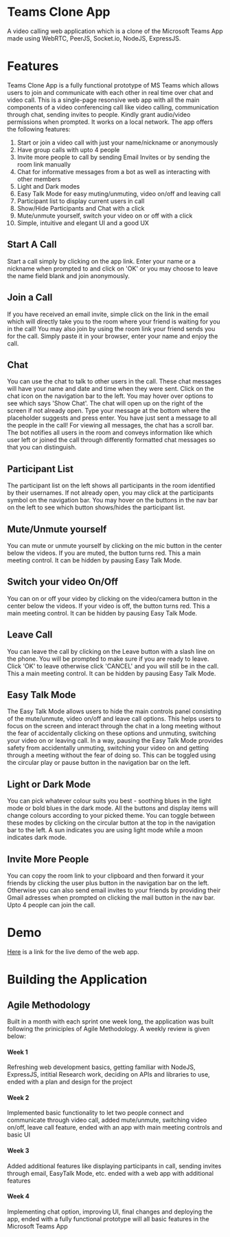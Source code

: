 # Teams Clone App

A video calling web application which is a clone of the Microsoft Teams App made using WebRTC, PeerJS, Socket.io, NodeJS, ExpressJS. 


# Features
Teams Clone App is a fully functional prototype of MS Teams which allows users to join and communicate with each other in real time over chat and video call. This is a single-page resonsive web app with all the main components of a video conferencing call like video calling, communication through chat, sending invites to people. Kindly grant audio/video permissions when prompted. It works on a local network. The app offers the following features:
  1.  Start or join a video call with just your name/nickname or anonymously
  2.  Have group calls with upto 4 people
  3.  Invite more people to call by sending Email Invites or by sending the room link manually
  4.  Chat for informative messages from a bot as well as interacting with other members
  5.  Light and Dark modes
  6.  Easy Talk Mode for easy muting/unmuting, video on/off and leaving call
  7.  Participant list to display current users in call
  8.  Show/Hide Participants and Chat with a click
  9.  Mute/unmute yourself, switch your video on or off with a click
  10.  Simple, intuitive and elegant UI and a good UX
  
## Start A Call ##
Start a call simply by clicking on the app link. Enter your name or a nickname when prompted to and click on 'OK' or you may choose to leave the name field blank and join anonymously.

## Join a Call ##
If you have received an email invite, simple click on the link in the email which will directly take you to the room where your friend is waiting for you in the call!
You may also join by using the room link your friend sends you for the call. Simply paste it in your browser, enter your name and enjoy the call.

## Chat ##
You can use the chat to talk to other users in the call. These chat messages will have your name and date and time when they were sent. Click on the chat icon on the navigation bar to the left. You may hover over options to see which says 'Show Chat'. The chat will open up on the right of the screen if not already open. Type your message at the bottom where the placeholder suggests and press enter. You have just sent a message to all the people in the call! For viewing all messages, the chat has a scroll bar. The bot notifies all users in the room and conveys information like which user left or joined the call through differently formatted chat messages so that you can distinguish.

## Participant List ##
The participant list on the left shows all participants in the room identified by their usernames. If not already open, you may click at the participants symbol on the navigation bar. You may hover on the buttons in the nav bar on the left to see which button shows/hides the participant list.
  
  ## Mute/Unmute yourself ##
 You can mute or unmute yourself by clicking on the mic button in the center below the videos. If you are muted, the button turns red. This a main meeting control. It can be hidden by pausing Easy Talk Mode.
 
 ## Switch your video On/Off ##
 You can on or off your video by clicking on the video/camera button in the center below the videos. If your video is off, the button turns red. This a main meeting control. It can be hidden by pausing Easy Talk Mode.
 
 ## Leave Call ##
 You can leave the call by clicking on the Leave button with a slash line on the phone. You will be prompted to make sure if you are ready to leave. Click 'OK' to leave otherwise click 'CANCEL' and you will still be in the call. This a main meeting control. It can be hidden by pausing Easy Talk Mode.
 
  ## Easy Talk Mode ##
  The Easy Talk Mode allows users to hide the main controls panel consisting of the mute/unmute, video on/off and leave call options. This helps users to focus on the screen and interact through the chat in a long meeting without the fear of accidentally clicking on these options and unmuting, switching your video on or leaving call. In a way, pausing the Easy Talk Mode provides safety from accidentally unmuting, switching your video on and getting through a meeting without the fear of doing so. This can be toggled using the circular play or pause button in the navigation bar on the left.
  
  ## Light or Dark Mode ##
 You can pick whatever colour suits you best - soothing blues in the light mode or bold blues in the dark mode. All the buttons and display items will change colours according to your picked theme. You can toggle between these modes by clicking on the circular button at the top in the navigation bar to the left. A sun indicates you are using light mode while a moon indicates dark mode.
 
 ## Invite More People ##
 You can copy the room link to your clipboard and then forward it your friends by clicking the user plus button in the navigation bar on the left. Otherwise you can also send email invites to your friends by providing their Gmail adresses when prompted on clicking the mail button in the nav bar. Upto 4 people can join the call. 
  
 # Demo 
[Here](https://hidden-plateau-48120.herokuapp.com/) is a link for the live demo of the web app.

# Building the Application

## Agile Methodology ##
Built in a month with each sprint one week long, the application was built following the priniciples of Agile Methodology. A weekly review is given below:
#### Week 1 ####
Refreshing web development basics, getting familiar with NodeJS, ExpressJS, intitial Research work, deciding on APIs and libraries to use, ended with a plan and design for the project
#### Week 2 ####
Implemented basic functionality to let two people connect and communicate through video call, added mute/unmute, switching video on/off, leave call feature, ended with an app with main meeting controls and basic UI
#### Week 3 ####
Added additional features like displaying participants in call, sending invites through email, EasyTalk Mode, etc. ended with a web app with additional features
#### Week 4 ####
Implementing chat option, improving UI, final changes and deploying the app, ended with a fully functional prototype will all basic features in the Microsoft Teams App


